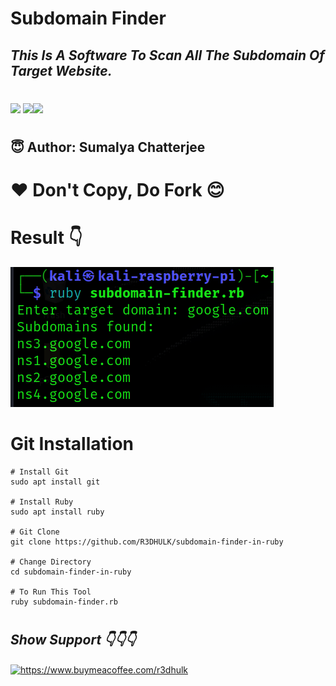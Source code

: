<h1><b>Subdomain Finder</b></h1>
<h2><i>This Is A Software To Scan All The Subdomain Of Target Website.</h1></i>

#
<img src="https://img.shields.io/badge/Ruby-blue"> <img src="https://img.shields.io/badge/Licence-MIT-yellowgreen"><img src="https://img.shields.io/badge/Download-Now-green"></a>

#
<h2><b> 😇 Author: Sumalya Chatterjee </b></h2>

#
<h1><b>❤️ Don't Copy, Do Fork 😊</b></h1>

#

<h1><b>Result 👇</b></h1>

![Alt text](subdomain-finder-in-ruby.png)

#

<h1><b>Git Installation </h1></b>

```
# Install Git
sudo apt install git

# Install Ruby
sudo apt install ruby

# Git Clone
git clone https://github.com/R3DHULK/subdomain-finder-in-ruby

# Change Directory
cd subdomain-finder-in-ruby

# To Run This Tool
ruby subdomain-finder.rb

```

#
<h2><b><i> Show Support 👇👇👇</b></i> </h2>
<a href="https://www.buymeacoffee.com/r3dhulk"> <img align="center" src="https://cdn.buymeacoffee.com/buttons/v2/default-yellow.png" height="50" width="210" alt="https://www.buymeacoffee.com/r3dhulk" /></a><br><br>
